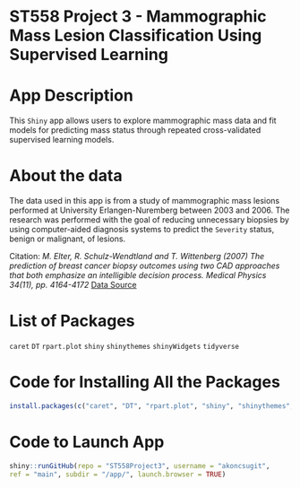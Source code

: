 # ST558 Project 3 - Mammographic Mass Lesion Classification Using Supervised Learning


# App Description

This `Shiny` app allows users to explore mammographic mass data and fit models for predicting mass 
status through repeated cross-validated supervised learning models.

# About the data

The data used in this app is from a study of mammographic mass lesions performed at University 
Erlangen-Nuremberg between 2003 and 2006. The research was performed with the goal of reducing 
unnecessary biopsies by using computer-aided diagnosis systems to predict the `Severity` status, 
benign or malignant, of lesions.


Citation:
*M. Elter, R. Schulz-Wendtland and T. Wittenberg (2007)*
*The prediction of breast cancer biopsy outcomes using two CAD approaches that both emphasize an*
*intelligible decision process.*
*Medical Physics 34(11), pp. 4164-4172* 
[Data Source](http://archive.ics.uci.edu/ml/datasets/mammographic+mass)



# List of Packages

`caret`
`DT`
`rpart.plot`
`shiny`
`shinythemes`
`shinyWidgets`
`tidyverse`


# Code for Installing All the Packages

```R
install.packages(c("caret", "DT", "rpart.plot", "shiny", "shinythemes", "shinyWidgets", "tidyverse"))
```

# Code to Launch App

```R
shiny::runGitHub(repo = "ST558Project3", username = "akoncsugit",
ref = "main", subdir = "/app/", launch.browser = TRUE)
```

